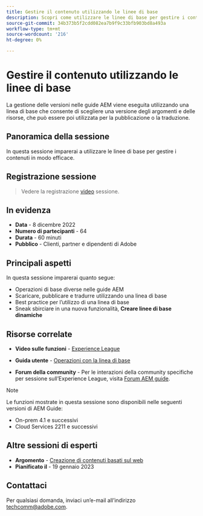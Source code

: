 ```yaml
---
title: Gestire il contenuto utilizzando le linee di base
description: Scopri come utilizzare le linee di base per gestire i contenuti in modo efficace.
source-git-commit: 34b373b5f2cdd082ea7b9f9c33bfb903bd8a493a
workflow-type: tm+mt
source-wordcount: '216'
ht-degree: 0%

---
```


# Gestire il contenuto utilizzando le linee di base

La gestione delle versioni nelle guide AEM viene eseguita utilizzando una linea di base che consente di scegliere una versione degli argomenti e delle risorse, che può essere poi utilizzata per la pubblicazione o la traduzione.

## Panoramica della sessione

In questa sessione imparerai a utilizzare le linee di base per gestire i contenuti in modo efficace.

## Registrazione sessione

>Vedere la registrazione [video](https://video.tv.adobe.com/v/3414172/version-management-release-management-baseline?quality=12&learn=on) sessione.

## In evidenza

- **Data** - 8 dicembre 2022
- **Numero di partecipanti** - 64
- **Durata** - 60 minuti
- **Pubblico** - Clienti, partner e dipendenti di Adobe

## Principali aspetti

In questa sessione imparerai quanto segue:
- Operazioni di base diverse nelle guide AEM
- Scaricare, pubblicare e tradurre utilizzando una linea di base
- Best practice per l’utilizzo di una linea di base
- Sneak sbirciare in una nuova funzionalità, **Creare linee di base dinamiche**

## Risorse correlate

- **Video sulle funzioni** -  [Experience League](https://experienceleague.adobe.com/docs/experience-manager-guides-learn/videos/advanced-user-guide/overview.html?lang=en)

- **Guida utente** - [Operazioni con la linea di base](https://help.adobe.com/en_US/xml-documentation-for-adobe-experience-manager/index.html#t=DXML-master-map%2Fgenerate-output-use-baseline-for-publishing.html)

- **Forum della community** - Per le interazioni della community specifiche per sessione sull’Experience League, visita [Forum AEM guide](https://experienceleaguecommunities.adobe.com/t5/experience-manager-guides/bd-p/xml-documentation-discussions).

>[!NOTE]
>
>Le funzioni mostrate in questa sessione sono disponibili nelle seguenti versioni di AEM Guide:
> - On-prem 4.1 e successivi
> - Cloud Services 2211 e successivi


## Altre sessioni di esperti

- **Argomento** - [Creazione di contenuti basati sul web](webbased-authoring-jan2023.md)
- **Pianificato il** - 19 gennaio 2023

## Contattaci

Per qualsiasi domanda, inviaci un’e-mail all’indirizzo techcomm@adobe.com.